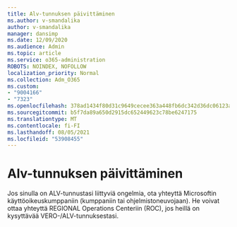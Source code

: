 ```yaml
---
title: Alv-tunnuksen päivittäminen
ms.author: v-smandalika
author: v-smandalika
manager: dansimp
ms.date: 12/09/2020
ms.audience: Admin
ms.topic: article
ms.service: o365-administration
ROBOTS: NOINDEX, NOFOLLOW
localization_priority: Normal
ms.collection: Adm_O365
ms.custom:
- "9004166"
- "7323"
ms.openlocfilehash: 378ad1434f80d31c9649cecee363a448fb6dc342d36dc06123a59bacfd9d73f0
ms.sourcegitcommit: b5f7da89a650d2915dc652449623c78be6247175
ms.translationtype: MT
ms.contentlocale: fi-FI
ms.lasthandoff: 08/05/2021
ms.locfileid: "53908455"
---
```

# <a name="update-taxvat-id"></a>Alv-tunnuksen päivittäminen

Jos sinulla on ALV-tunnustasi liittyviä ongelmia, ota yhteyttä Microsoftin käyttöoikeuskumppaniin (kumppaniin tai ohjelmistoneuvojaan). He voivat ottaa yhteyttä REGIONAL Operations Centeriin (ROC), jos heillä on kysyttävää VERO-/ALV-tunnuksestasi. 